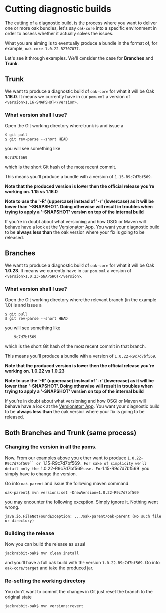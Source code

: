 <!--
   Licensed to the Apache Software Foundation (ASF) under one or more
   contributor license agreements.  See the NOTICE file distributed with
   this work for additional information regarding copyright ownership.
   The ASF licenses this file to You under the Apache License, Version 2.0
   (the "License"); you may not use this file except in compliance with
   the License.  You may obtain a copy of the License at

       http://www.apache.org/licenses/LICENSE-2.0

   Unless required by applicable law or agreed to in writing, software
   distributed under the License is distributed on an "AS IS" BASIS,
   WITHOUT WARRANTIES OR CONDITIONS OF ANY KIND, either express or implied.
   See the License for the specific language governing permissions and
   limitations under the License.
  -->

# Cutting diagnostic builds

The cutting of a diagnostic build, is the process where you want to
deliver one or more oak bundles, let's say `oak-core` into a specific
environment in order to assess whether it actually solves the issues.

What you are aiming is to eventually produce a bundle in the format
of, for example, `oak-core-1.0.22-R2707077`.

Let's see it through examples. We'll consider the case for **Branches**
and **Trunk**.

## Trunk

We want to produce a diagnostic build of `oak-core` for what it will
be Oak **1.16.0**. It means we currently have in our `pom.xml` a
version of `<version>1.16-SNAPSHOT</version>`.

### What version shall I use?

Open the Git working directory where trunk is and issue a

    $ git pull
    $ git rev-parse --short HEAD

you will see something like

    9c7d7bf569

which is the short Git hash of the most recent commit.

This means you'll produce a bundle with a version of
`1.15-R9c7d7bf569`.

**Note that the produced version is lower then the official release
you're working on. 1.15 vs 1.16.0**

**Note to use the '-R' (uppercase) instead of '-r' (lowercase) as it
will be lower than '-SNAPSHOT'. Doing otherwise will result in
troubles when trying to apply a '-SNAPSHOT' version on top of the
internal build**

If you're in doubt about what versioning and how OSGi or Maven will
behave have a look at the
[Versionatorr App](http://versionatorr.appspot.com/). You want your
diagnostic build to be **always less than** the oak version where your
fix is going to be released.

## Branches

We want to produce a diagnostic build of `oak-core` for what it will
be Oak **1.0.23**. It means we currently have in our `pom.xml` a
version of `<version>1.0.23-SNAPSHOT</version>`.

### What version shall I use?

Open the Git working directory where the relevant branch (in the example 1.0) is and issue a

    $ git pull
    $ git rev-parse --short HEAD

you will see something like

        9c7d7bf569

which is the short Git hash of the most recent commit in that branch.

This means you'll produce a bundle with a version of
`1.0.22-R9c7d7bf569`.

**Note that the produced version is lower then the official release
you're working on. 1.0.22 vs 1.0.23**

**Note to use the '-R' (uppercase) instead of '-r' (lowercase) as it
will be lower than '-SNAPSHOT'. Doing otherwise will result in
troubles when trying to apply a '-SNAPSHOT' version on top of the
internal build**

If you're in doubt about what versioning and how OSGi or Maven will
behave have a look at the
[Versionatorr App](http://versionatorr.appspot.com/). You want your
diagnostic build to be **always less than** the oak version where your
fix is going to be released.

## Both Branches and Trunk (same process)

### Changing the version in all the poms.

Now. From our examples above you either want to produce `1.0.22-R9c7d7bf569``
or `1.15-R9c7d7bf569`. For sake of simplicity we'll detail only the `1.0.22-R9c7d7bf569`
case. For `1.15-R9c7d7bf569` you simply have to change the version.

Go into `oak-parent` and issue the following maven command.

    oak-parent$ mvn versions:set -DnewVersion=1.0.22-R9c7d7bf569

you may encounter the following exception. Simply ignore it. Nothing
went wrong.

    java.io.FileNotFoundException: .../oak-parent/oak-parent (No such file or directory)

### Building the release

Now you can build the release as usual

    jackrabbit-oak$ mvn clean install

and you'll have a full oak build with the version
`1.0.22-R9c7d7bf569`. Go into `oak-core/target` and take the produced
jar.

### Re-setting the working directory

You don't want to commit the changes in Git just reset the
branch to the original state

    jackrabbit-oak$ mvn versions:revert


